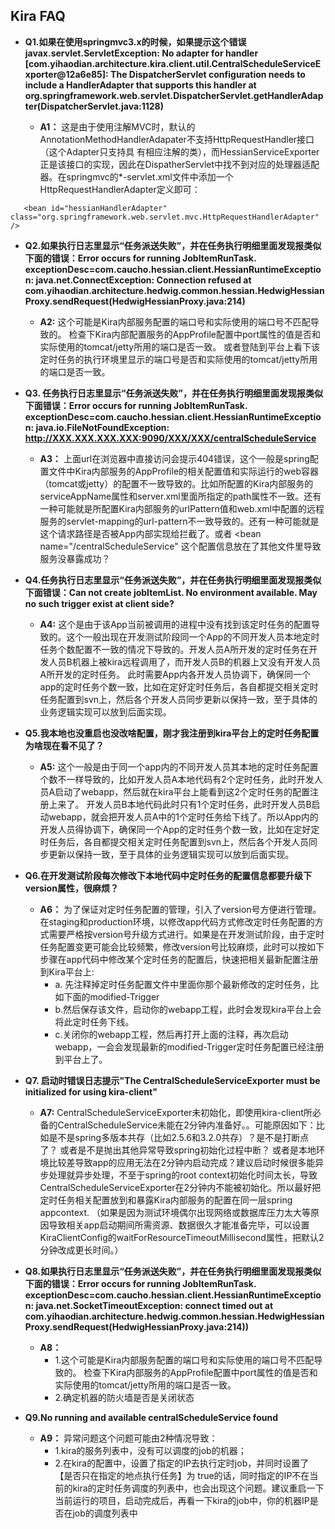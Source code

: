 Kira FAQ
---

* **Q1.如果在使用springmvc3.x的时候，如果提示这个错误javax.servlet.ServletException: No adapter for handler [com.yihaodian.architecture.kira.client.util.CentralScheduleServiceExporter@12a6e85]: The DispatcherServlet configuration needs to include a HandlerAdapter that supports this handler
at org.springframework.web.servlet.DispatcherServlet.getHandlerAdapter(DispatcherServlet.java:1128)**

    * **A1：** 这是由于使用注解MVC时，默认的AnnotationMethodHandlerAdapater不支持HttpRequestHandler接口（这个Adapter只支持具 有相应注解的类），而HessianServiceExporter正是该接口的实现，因此在DispatherServlet中找不到对应的处理器适配器。在springmvc的*-servlet.xml文件中添加一个HttpRequestHandlerAdapter定义即可：
   
 ```
    <bean id="hessianHandlerAdapter" class="org.springframework.web.servlet.mvc.HttpRequestHandlerAdapter" />
```

* **Q2.如果执行日志里显示“任务派送失败”，并在任务执行明细里面发现报类似下面的错误：Error occurs for running JobItemRunTask. exceptionDesc=com.caucho.hessian.client.HessianRuntimeException: java.net.ConnectException: Connection refused at com.yihaodian.architecture.hedwig.common.hessian.HedwigHessianProxy.sendRequest(HedwigHessianProxy.java:214)**

    * **A2:** 这个可能是Kira内部服务配置的端口号和实际使用的端口号不匹配导致的。 检查下Kira内部配置服务的AppProfile配置中port属性的值是否和实际使用的tomcat/jetty所用的端口是否一致。
或者登陆到平台上看下该定时任务的执行环境里显示的端口号是否和实际使用的tomcat/jetty所用的端口是否一致。
   
* **Q3. 任务执行日志里显示“任务派送失败”，并在任务执行明细里面发现报类似下面错误：Error occurs for running JobItemRunTask. exceptionDesc=com.caucho.hessian.client.HessianRuntimeException: java.io.FileNotFoundException: http://XXX.XXX.XXX.XXX:9090/XXX/XXX/centralScheduleService**

    * **A3：** 上面url在浏览器中直接访问会提示404错误，这个一般是spring配置文件中Kira内部服务的AppProfile的相关配置值和实际运行的web容器（tomcat或jetty）的配置不一致导致的。比如所配置的Kira内部服务的serviceAppName属性和server.xml里面所指定的path属性不一致。还有一种可能就是所配置Kira内部服务的urlPattern值和web.xml中配置的远程服务的servlet-mapping的url-pattern不一致导致的。还有一种可能就是这个请求路径是否被App内部实现给拦截了。或者 <bean name="/centralScheduleService" 这个配置信息放在了其他文件里导致服务没暴露成功？
    
    
* **Q4.任务执行日志里显示“任务派送失败”，并在任务执行明细里面发现报类似下面错误：Can not create jobItemList. No environment available. May no such trigger exist at client side?**

    * **A4:** 这个是由于该App当前被调用的进程中没有找到该定时任务的配置导致的。这个一般出现在开发测试阶段同一个App的不同开发人员本地定时任务个数配置不一致的情况下导致的。开发人员A所开发的定时任务在开发人员B机器上被kira远程调用了，而开发人员B的机器上又没有开发人员A所开发的定时任务。 此时需要App内各开发人员协调下，确保同一个app的定时任务个数一致，比如在定好定时任务后，各自都提交相关定时任务配置到svn上，然后各个开发人员同步更新以保持一致，至于具体的业务逻辑实现可以放到后面实现。

* **Q5.我本地也没重启也没改啥配置，刚才我注册到kira平台上的定时任务配置为啥现在看不见了？** 
    
    * **A5:** 这个一般是由于同一个app内的不同开发人员其本地的定时任务配置个数不一样导致的，比如开发人员A本地代码有2个定时任务，此时开发人员A启动了webapp，然后就在kira平台上能看到这2个定时任务的配置注册上来了。 开发人员B本地代码此时只有1个定时任务，此时开发人员B启动webapp，就会把开发人员A中的1个定时任务给下线了。所以App内的开发人员得协调下，确保同一个App的定时任务个数一致，比如在定好定时任务后，各自都提交相关定时任务配置到svn上，然后各个开发人员同步更新以保持一致，至于具体的业务逻辑实现可以放到后面实现。

* **Q6.在开发测试阶段每次修改下本地代码中定时任务的配置信息都要升级下version属性，很麻烦？**
    
    * **A6：** 为了保证对定时任务配置的管理，引入了version号方便进行管理。 在staging和production环境，以修改app代码方式修改定时任务配置的方式需要严格按version号升级方式进行。如果是在开发测试阶段，由于定时任务配置变更可能会比较频繁，修改version号比较麻烦，此时可以按如下步骤在app代码中修改某个定时任务的配置后，快速把相关最新配置注册到Kira平台上: 
        * a. 先注释掉定时任务配置文件中<property name="triggers"><list>里面你那个最新修改的定时任务，比如下面的modified-Trigger
            <property name="triggers">
                <list>
                    <!-- <ref local="modified-Trigger" /> -->
                </list>
            </property>
        * b.然后保存该文件，启动你的webapp工程，此时会发现kira平台上会将此定时任务下线。
        * c.关闭你的webapp工程，然后再打开上面的注释，再次启动webapp，一会会发现最新的modified-Trigger定时任务配置已经注册到平台上了。
    
* **Q7. 启动时错误日志提示"The CentralScheduleServiceExporter must be initialized for using kira-client"**
   
    * **A7:** CentralScheduleServiceExporter未初始化，即使用kira-client所必备的CentralScheduleService未能在2分钟内准备好。。可能原因如下：比如是不是spring多版本共存（比如2.5.6和3.2.0共存）？是不是打断点了？ 或者是不是抛出其他异常导致spring初始化过程中断？ 或者是本地环境比较差导致app的应用无法在2分钟内启动完成？建议启动时候很多能异步处理就异步处理，不至于spring的root context初始化时间太长，导致CentralScheduleServiceExporter在2分钟内不能被初始化。所以最好把定时任务相关配置放到和暴露Kira内部服务的配置在同一层spring appcontext.
        （如果是因为测试环境偶尔出现网络或数据库压力太大等原因导致相关app启动期间所需资源、数据很久才能准备完毕，可以设置KiraClientConfig的waitForResourceTimeoutMillisecond属性，把默认2分钟改成更长时间。）


* **Q8.如果执行日志里显示“任务派送失败”，并在任务执行明细里面发现报类似下面的错误：Error occurs for running JobItemRunTask. exceptionDesc=com.caucho.hessian.client.HessianRuntimeException: java.net.SocketTimeoutException: connect timed out at com.yihaodian.architecture.hedwig.common.hessian.HedwigHessianProxy.sendRequest(HedwigHessianProxy.java:214))**
    
    * **A8：**
        * 1.这个可能是Kira内部服务配置的端口号和实际使用的端口号不匹配导致的。 检查下Kira内部服务的AppProfile配置中port属性的值是否和实际使用的tomcat/jetty所用的端口是否一致。
        * 2.确定机器的防火墙是否是关闭状态

* **Q9.No running and available centralScheduleService found**
   
    * **A9：** 异常问题这个问题可能由2种情况导致： 
        * 1.kira的服务列表中，没有可以调度的job的机器； 
        * 2.在kira的配置中，设置了指定的IP去执行定时job，并同时设置了【是否只在指定的地点执行任务】为 true的话，同时指定的IP不在当前的kira的定时任务调度的列表中，也会出现这个问题。建议重启一下当前运行的项目，启动完成后，再看一下kira的job中，你的机器IP是否在job的调度列表中


